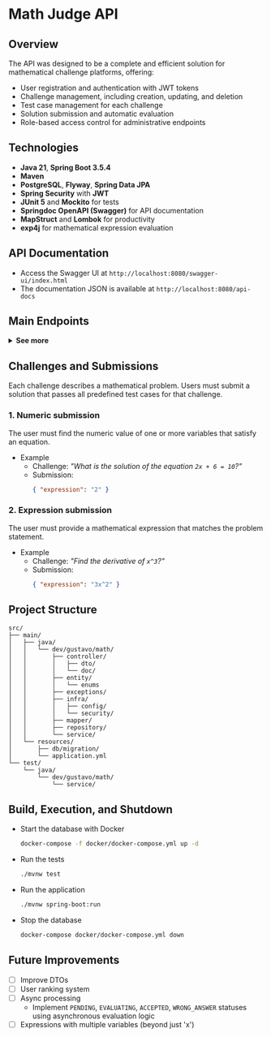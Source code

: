 # Math Judge API
## Overview
The API was designed to be a complete and efficient solution for mathematical challenge platforms, offering:

- User registration and authentication with JWT tokens
- Challenge management, including creation, updating, and deletion
- Test case management for each challenge
- Solution submission and automatic evaluation
- Role-based access control for administrative endpoints

## Technologies
- **Java 21**, **Spring Boot 3.5.4**
- **Maven**
- **PostgreSQL**, **Flyway**, **Spring Data JPA**
- **Spring Security** with **JWT**
- **JUnit 5** and **Mockito** for tests
- **Springdoc OpenAPI (Swagger)** for API documentation
- **MapStruct** and **Lombok** for productivity
- **exp4j** for mathematical expression evaluation

## API Documentation
- Access the Swagger UI at `http://localhost:8080/swagger-ui/index.html`
- The documentation JSON is available at `http://localhost:8080/api-docs`

## Main Endpoints

<details>
<summary><b>See more</b></summary>

### Authentication `/api/v1/auth`
- `POST /api/v1/auth/register` → registers a new user
  - Payload
    ```json
    {
      "username": "username",
      "password": "password",
      "nickname": "nickname"
    }
    ```
- `POST /api/v1/auth/login` → returns a JWT token
  - Payload
    ```json
    {
      "username": "username",
      "password": "password"
    }
    ```

  - Response
    ```json
    {
      "token": "jwt-token"
    }
    ```

### Users `/api/v1/users`
- `GET /api/v1/users/{id}` → get user info (self or admin)
- `GET /api/v1/{id}/submissions` → list all submissions of a user (self or admin)
- `GET /api/v1/{userId}/challenges/{challengeId}/submissions` → list all submissions of a user for a specific challenge (self or admin)


### Challenges `/api/v1/challenges`
- `GET /api/v1/challenges` → list all challenges (user/admin)
- `GET /api/v1/challenges/{id}/submissions` → list all submissions for a challenge (admin only)

### Submissions `/api/v1/submissions`
- `POST /api/v1/submissions` → submits a solution to a challenge
  - Payload
    ```json
    {
      "challenge": 1,
      "user": "user-uuid",
      "expression": "2x"
    }
    ```
  - Response
    ```json
    {
      "challenge": 1,
      "status": "ACCEPTED",
      "submittedAt": "2025-08-16T21:38:00"
    }
    ```

Refer to the Swagger documentation for detailed examples of all endpoints.

</details>

## Challenges and Submissions
Each challenge describes a mathematical problem. Users must submit a solution that passes all predefined test cases for that challenge.

### 1. Numeric submission
The user must find the numeric value of one or more variables that satisfy an equation.
- Example
  - Challenge: _"What is the solution of the equation `2x + 6 = 10`?"_
  - Submission:
    ```json 
    { "expression": "2" }
    ```
    
### 2. Expression submission
The user must provide a mathematical expression that matches the problem statement.
- Example
  - Challenge: _"Find the derivative of `x^3`?"_
  - Submission:
    ```json 
    { "expression": "3x^2" }
    ```
## Project Structure
```
src/
├── main/
│   ├── java/
│   │   └── dev/gustavo/math/
│   │       ├── controller/ 
│   │       │   ├── dto/
│   │       │   └── doc/
│   │       ├── entity/
│   │       │   └── enums
│   │       ├── exceptions/
│   │       ├── infra/
│   │       │   ├── config/
│   │       │   └── security/
│   │       ├── mapper/
│   │       ├── repository/
│   │       └── service/
│   └── resources/
│       ├── db/migration/
│       └── application.yml
└── test/
    └── java/
        └── dev/gustavo/math/
            └── service/
```

## Build, Execution, and Shutdown
- Start the database with Docker
  ```bash
  docker-compose -f docker/docker-compose.yml up -d
  ```

- Run the tests
  ```bash
  ./mvnw test
  ```

- Run the application
  ```bash
  ./mvnw spring-boot:run
  ```

- Stop the database
  ```bash
  docker-compose docker/docker-compose.yml down
  ```


## Future Improvements
- [ ] Improve DTOs
- [ ] User ranking system
- [ ] Async processing
  - Implement `PENDING`, `EVALUATING`, `ACCEPTED`, `WRONG_ANSWER` statuses using asynchronous evaluation logic
- [ ] Expressions with multiple variables (beyond just 'x')
